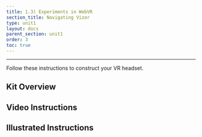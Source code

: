 ```yaml
---
title: 1.3) Experiments in WebVR
section_title: Navigating Vizor
type: unit1
layout: docs
parent_section: unit1
order: 3
toc: true
---
```


<hr>
Follow these instructions to construct your VR headset.

## Kit Overview

## Video Instructions

## Illustrated Instructions